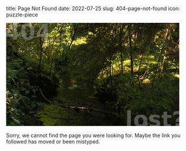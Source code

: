 title: Page Not Found
date: 2022-07-25
slug: 404-page-not-found
icon: puzzle-piece
 

![Not Found](/images/lost.jpg)

Sorry, we cannot find the page you were looking for. Maybe the link you followed has moved or been mistyped.